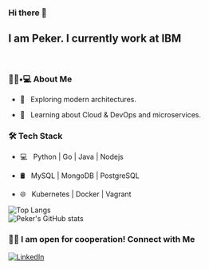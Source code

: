 ### Hi there 👋
<h2>I am Peker. I currently work at IBM</h2><br>




<h3> 👨🏻•💻 About Me </h3>


- 🤔 &nbsp; Exploring modern architectures.

- 🌱 &nbsp; Learning about Cloud & DevOps and microservices.


<h3>🛠 Tech Stack</h3>


- 💻 &nbsp; Python | Go | Java | Nodejs
 
- 🛢 &nbsp; MySQL | MongoDB | PostgreSQL

- 🌐 &nbsp; Kubernetes | Docker | Vagrant

![Top Langs](https://github-readme-stats.vercel.app/api/top-langs/?username=nebipeker&layout=compact)
<br/>
![Peker's GitHub stats](https://github-readme-stats.vercel.app/api?username=nebipeker&count_private=true)
<h3> 🤝🏻 I am open for cooperation! Connect with Me </h3>
<a href="https://www.linkedin.com/in/pekercelik/"><img alt="LinkedIn" src="https://img.shields.io/badge/LinkedIn-Peker%20Celik-blue?style=flat-square&logo=linkedin"></a>



